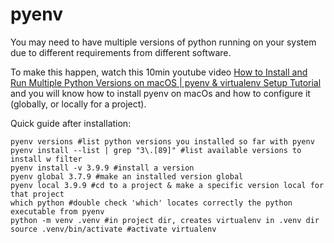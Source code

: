 # pyenv
You may need to have multiple versions of python running on your system due to different requirements from different software.

To make this happen, watch this 10min youtube video [How to Install and Run Multiple Python Versions on macOS | pyenv & virtualenv Setup Tutorial](https://youtu.be/31WU0Dhw4sk) and you will know how to install pyenv on macOs and how to configure it (globally, or locally for a project). 

Quick guide after installation:

```
pyenv versions #list python versions you installed so far with pyenv
pyenv install --list | grep "3\.[89]" #list available versions to install w filter
pyenv install -v 3.9.9 #install a version
pyenv global 3.7.9 #make an installed version global
pyenv local 3.9.9 #cd to a project & make a specific version local for that project
which python #double check 'which' locates correctly the python executable from pyenv
python -m venv .venv #in project dir, creates virtualenv in .venv dir
source .venv/bin/activate #activate virtualenv
```